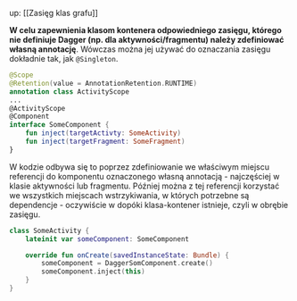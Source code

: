 up: [[Zasięg klas grafu]]

**W celu zapewnienia klasom kontenera odpowiedniego zasięgu, którego nie definiuje Dagger (np. dla aktywności/fragmentu) należy zdefiniować własną annotację**. Wówczas można jej używać do oznaczania zasięgu dokładnie tak, jak `@Singleton`.

```kotlin
@Scope  
@Retention(value = AnnotationRetention.RUNTIME)  
annotation class ActivityScope
...
@ActivityScope
@Component
interface SomeComponent { 
	fun inject(targetActivty: SomeActivity)
	fun inject(targetFragment: SomeFragment)
}
```

W kodzie odbywa się to poprzez zdefiniowanie we właściwym miejscu referencji do komponentu oznaczonego własną annotacją - najczęściej w klasie aktywności lub fragmentu. Później można z tej referencji korzystać we wszystkich miejscach wstrzykiwania, w których potrzebne są dependencje - oczywiście w dopóki klasa-kontener istnieje, czyli w obrębie zasięgu.

```kotlin
class SomeActivity {
	lateinit var someComponent: SomeComponent

	override fun onCreate(savedInstanceState: Bundle) {
		someComponent = DaggerSomComponent.create()
		someComponent.inject(this)
	}
}
```